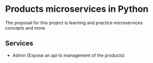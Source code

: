 # Products microservices in Python
The proposal for this project is learning and practice microservices concepts and more.

## Services
- Admin (Expose an api to management of the products)
